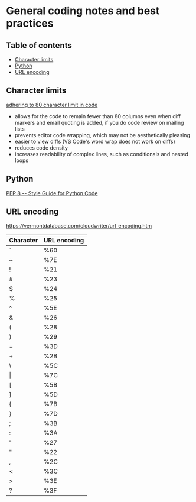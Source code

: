 # General coding notes and best practices <!-- omit in toc -->

## Table of contents <!-- omit in toc -->

- [Character limits](#character-limits)
- [Python](#python)
- [URL encoding](#url-encoding)

## Character limits

[adhering to 80 character limit in code](https://softwareengineering.stackexchange.com/a/1848/333462)

- allows for the code to remain fewer than 80 columns even when diff markers and email quoting is added, if you do code review on mailing lists
- prevents editor code wrapping, which may not be aesthetically pleasing
- easier to view diffs (VS Code's word wrap does not work on diffs)
- reduces code density
- increases readability of complex lines, such as conditionals and nested loops

## Python

[PEP 8 -- Style Guide for Python Code](https://www.python.org/dev/peps/pep-0008/)

## URL encoding

<https://vermontdatabase.com/cloudwriter/url_encoding.htm>

**Character** | **URL encoding**
--- | ---
\` | %60
~ | %7E
! | %21
\# | %23
$ | %24
% | %25
^ | %5E
& | %26
\( | %28
\) | %29
= | %3D
\+ | %2B
\ | %5C
\| | %7C
\[ | %5B
\] | %5D
{ | %7B
} | %7D
; | %3B
: | %3A
' | %27
" | %22
, | %2C
\< | %3C
\> | %3E
? | %3F
